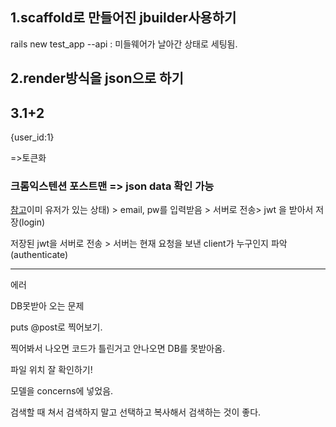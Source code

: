## 1.scaffold로 만들어진 jbuilder사용하기

rails new test_app --api : 미들웨어가 날아간 상태로 세팅됨.



## 2.render방식을 json으로 하기



## 3.1+2



{user_id:1}

=>토큰화

### 크롬익스텐션 포스트맨 => json data 확인 가능

[참고](http://bcho.tistory.com/999)이미 유저가 있는 상태) > email,  pw를 입력받음 > 서버로 전송> jwt 을 받아서 저장(login)

저장된 jwt을 서버로 전송 > 서버는 현재 요청을 보낸 client가 누구인지 파악(authenticate)



------------------

에러

DB못받아 오는 문제

puts @post로 찍어보기.

찍어봐서 나오면 코드가 틀린거고 안나오면 DB를 못받아옴.



파일 위치 잘 확인하기!

모델을 concerns에 넣었음.

검색할 때 쳐서 검색하지 말고 선택하고 복사해서 검색하는 것이 좋다.